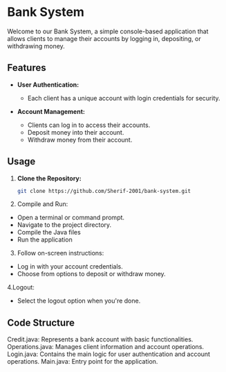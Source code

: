 # Bank System

Welcome to our Bank System, a simple console-based application that allows clients to manage their accounts by logging in, depositing, or withdrawing money.

## Features

- **User Authentication:**
  - Each client has a unique account with login credentials for security.

- **Account Management:**
  - Clients can log in to access their accounts.
  - Deposit money into their account.
  - Withdraw money from their account.

## Usage

1. **Clone the Repository:**
   ```bash
   git clone https://github.com/Sherif-2001/bank-system.git

2. Compile and Run:
- Open a terminal or command prompt.
- Navigate to the project directory.
- Compile the Java files
- Run the application

3. Follow on-screen instructions:
- Log in with your account credentials.
- Choose from options to deposit or withdraw money.
  
4.Logout:
- Select the logout option when you're done.

## Code Structure
Credit.java: Represents a bank account with basic functionalities.
Operations.java: Manages client information and account operations.
Login.java: Contains the main logic for user authentication and account operations.
Main.java: Entry point for the application.
